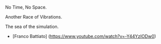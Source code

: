 No Time, No Space.

Another Race of Vibrations.

The sea of the simulation.
 - [Franco Battiato] (https://www.youtube.com/watch?v=-Y44YzIODw0)
